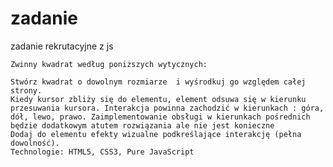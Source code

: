 # zadanie
zadanie rekrutacyjne z js

    Zwinny kwadrat według poniższych wytycznych: 

    Stwórz kwadrat o dowolnym rozmiarze  i wyśrodkuj go względem całej strony.
    Kiedy kursor zbliży się do elementu, element odsuwa się w kierunku przesuwania kursora. Interakcja powinna zachodzić w kierunkach : góra, dół, lewo, prawo. Zaimplementowanie obsługi w kierunkach pośrednich będzie dodatkowym atutem rozwiązania ale nie jest konieczne
    Dodaj do elementu efekty wizualne podkreślające interakcję (pełna dowolność). 
    Technologie: HTML5, CSS3, Pure JavaScript 
